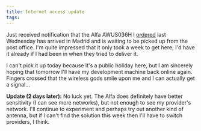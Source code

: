 ```yaml
---
title: Internet access update
tags: 
---
```


Just received notification that the Alfa AWUS036H I [ordered](/blog/internet-access-problems) last Wednesday has arrived in Madrid and is waiting to be picked up from the post office. I'm quite impressed that it only took a week to get here; I'd have it already if I had been in when they tried to deliver it.

I can't pick it up today because it's a public holiday here, but I am sincerely hoping that tomorrow I'll have my development machine back online again. Fingers crossed that the wireless gods smile upon me and I can actually get a signal...

**Update (2 days later):** No luck yet. The Alfa does definitely have better sensitivity (I can see more networks), but not enough to see my provider's network. I'll continue to experiment and perhaps try out another kind of antenna, but if I can't find the solution this week then I'll have to switch providers, I think.
